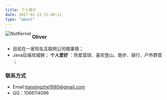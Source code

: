 ```yaml
---
title: 个人简介
date: 2017-02-13 21:49:11
type: "about"
---
```



<img src="https://mioliver.github.io/images/avatar.gif" align="left"  alt="NutKernel">

### Oliver  
- 目前在一家知名互联网公司搞事情；
- Java后端攻城狮；
**个人爱好** ：热爱篮球、喜欢登山、跑步、骑行、户外野营  ；	

### 联系方式
- Email:tianxingzhe1990@gmail.com
- QQ：1066114096


